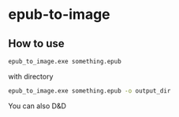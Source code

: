 # epub-to-image

## How to use

```bash
epub_to_image.exe something.epub
```

with directory 

```bash
epub_to_image.exe something.epub -o output_dir
```

You can also D&D
